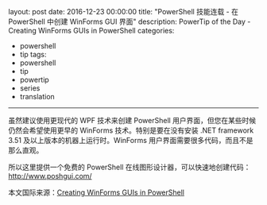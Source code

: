 ﻿layout: post
date: 2016-12-23 00:00:00
title: "PowerShell 技能连载 - 在 PowerShell 中创建 WinForms GUI 界面"
description: PowerTip of the Day - Creating WinForms GUIs in PowerShell
categories:
- powershell
- tip
tags:
- powershell
- tip
- powertip
- series
- translation
---
虽然建议使用更现代的 WPF 技术来创建 PowerShell 用户界面，但您在某些时候仍然会希望使用更早的 WinForms 技术。特别是要在没有安装 .NET framework 3.51 及以上版本的机器上运行时。WinForms 用户界面需要很多代码，而且不是那么直观。

所以这里提供一个免费的 PowerShell 在线图形设计器，可以快速地创建代码： http://www.poshgui.com/

<!--more-->
本文国际来源：[Creating WinForms GUIs in PowerShell](http://community.idera.com/powershell/powertips/b/tips/posts/creating-winforms-guis-in-powershell)
